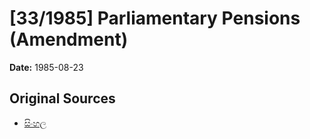# [33/1985] Parliamentary Pensions (Amendment)

**Date:** 1985-08-23

## Original Sources

- [සිංහල](https://documents.gov.lk/view/acts/1985/8/33-1985_S.pdf)
